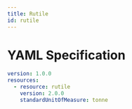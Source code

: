 ```yaml
---
title: Rutile
id: rutile
---
```




# YAML Specification

```yaml
version: 1.0.0
resources:
  - resource: rutile
    version: 2.0.0
    standardUnitOfMeasure: tonne
```



